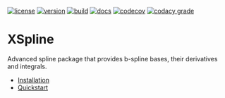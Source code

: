 [![license](https://img.shields.io/pypi/l/xspline)](https://github.com/ihmeuw-msca/xspline/blob/main/LICENSE)
[![version](https://img.shields.io/pypi/v/xspline)](https://pypi.org/project/xspline)
[![build](https://img.shields.io/github/actions/workflow/status/ihmeuw-msca/xspline/python-build.yml?branch=main)](https://github.com/ihmeuw-msca/xspline/actions)
[![docs](https://img.shields.io/badge/docs-here-green)](https://ihmeuw-msca.github.io/xspline)
[![codecov](https://img.shields.io/codecov/c/github/ihmeuw-msca/xspline)](https://codecov.io/gh/ihmeuw-msca/xspline)
[![codacy grade](https://img.shields.io/codacy/grade/f1646d62d6764e77a59d6c71df262ed4)](https://app.codacy.com/gh/ihmeuw-msca/xspline/dashboard?utm_source=gh&utm_medium=referral&utm_content=&utm_campaign=Badge_grade)


# XSpline

Advanced spline package that provides b-spline bases, their derivatives and integrals.


* [Installation](https://ihmeuw-msca.github.io/xspline/installation.html)
* [Quickstart](https://ihmeuw-msca.github.io/xspline/quickstart.html)
